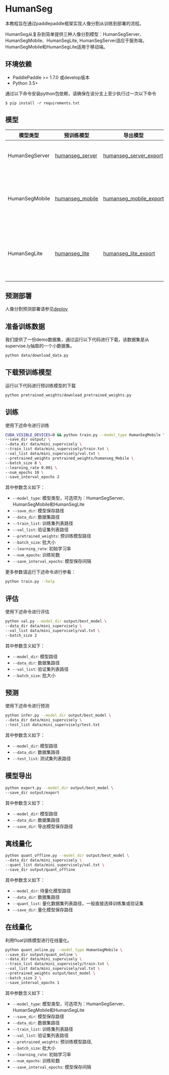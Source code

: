 # HumanSeg

本教程旨在通过paddlepaddle框架实现人像分割从训练到部署的流程。

HumanSeg从复杂到简单提供三种人像分割模型：HumanSegServer、HumanSegMobile、HumanSegLite,
HumanSegServer适应于服务端，HumanSegMobile和HumanSegLite适用于移动端。

## 环境依赖

* PaddlePaddle >= 1.7.0 或develop版本
* Python 3.5+

通过以下命令安装python包依赖，请确保在该分支上至少执行过一次以下命令
```shell
$ pip install -r requirements.txt
```

## 模型
| 模型类型 | 预训练模型 | 导出模型 | 量化模型 | 说明 |
| --- | --- | --- | --- | --- |
| HumanSegServer | [humanseg_server]() | [humanseg_server_export]() | [humanseg_server_quant]() | 服务端GPU环境  |
| HumanSegMobile | [humanseg_mobile]() | [humanseg_mobile_export]() | [humanseg_mobile_quant]() | 小模型, 适合轻量级计算环境 |
| HumanSegLite | [humanseg_lite]() | [humanseg_lite_export]() |  [humanseg_lite_quant]() | 小模型, 适合轻量级计算环境 |

## 预测部署
人像分割预测部署请参见[deploy](./deploy)

## 准备训练数据
我们提供了一份demo数据集，通过运行以下代码进行下载，该数据集是从supervise.ly抽取的一个小数据集。

```bash
python data/download_data.py
```

## 下载预训练模型
运行以下代码进行预训练模型的下载
```bash
python pretrained_weights/download_pretrained_weights.py
```

## 训练
使用下述命令进行训练
```bash
CUDA_VISIBLE_DEVICES=0 && python train.py --model_type HumanSegMobile \
--save_dir output/ \
--data_dir data/mini_supervisely \
--train_list data/mini_supervisely/train.txt \
--val_list data/mini_supervisely/val.txt \
--pretrained_weights pretrained_weights/humanseg_Mobile \
--batch_size 8 \
--learning_rate 0.001 \
--num_epochs 10 \
--save_interval_epochs 2
```
其中参数含义如下：
* `--model_type`: 模型类型，可选项为：HumanSegServer、HumanSegMobile和HumanSegLite
* `--save_dir`: 模型保存路径
* `--data_dir`: 数据集路径
* `--train_list`: 训练集列表路径
* `--val_list`: 验证集列表路径
* `--pretrained_weights`: 预训练模型路径
* `--batch_size`: 批大小
* `--learning_rate`: 初始学习率
* `--num_epochs`: 训练轮数
* `--save_interval_epochs`: 模型保存间隔

更多参数请运行下述命令进行参看：
```bash
python train.py --help
```

## 评估
使用下述命令进行评估
```bash
python val.py --model_dir output/best_model \
--data_dir data/mini_supervisely \
--val_list data/mini_supervisely/val.txt \
--batch_size 2
```
其中参数含义如下：
* `--model_dir`: 模型路径
* `--data_dir`: 数据集路径
* `--val_list`: 验证集列表路径
* `--batch_size`: 批大小

## 预测
使用下述命令进行预测
```bash
python infer.py --model_dir output/best_model \
--data_dir data/mini_supervisely \
--test_list data/mini_supervisely/test.txt
```
其中参数含义如下：
* `--model_dir`: 模型路径
* `--data_dir`: 数据集路径
* `--test_list`: 测试集列表路径

## 模型导出
```bash
python export.py --model_dir output/best_model \
--save_dir output/export
```
其中参数含义如下：
* `--model_dir`: 模型路径
* `--data_dir`: 数据集路径
* `--save_dir`: 导出模型保存路径

## 离线量化
```bash
python quant_offline.py --model_dir output/best_model \
--data_dir data/mini_supervisely \
--quant_list data/mini_supervisely/val.txt \
--save_dir output/quant_offline
```
其中参数含义如下：
* `--model_dir`: 待量化模型路径
* `--data_dir`: 数据集路径
* `--quant_list`: 量化数据集列表路径，一般直接选择训练集或验证集
* `--save_dir`: 量化模型保存路径

## 在线量化
利用float训练模型进行在线量化。
```bash
python quant_online.py --model_type HumanSegMobile \
--save_dir output/quant_online \
--data_dir data/mini_supervisely \
--train_list data/mini_supervisely/train.txt \
--val_list data/mini_supervisely/val.txt \
--pretrained_weights output/best_model \
--batch_size 2 \
--save_interval_epochs 1
```
其中参数含义如下：
* `--model_type`: 模型类型，可选项为：HumanSegServer、HumanSegMobile和HumanSegLite
* `--save_dir`: 模型保存路径
* `--data_dir`: 数据集路径
* `--train_list`: 训练集列表路径
* `--val_list`: 验证集列表路径
* `--pretrained_weights`: 预训练模型路径,
* `--batch_size`: 批大小
* `--learning_rate`: 初始学习率
* `--num_epochs`: 训练轮数
* `--save_interval_epochs`: 模型保存间隔
